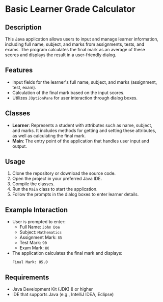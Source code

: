 # Basic Learner Grade Calculator

## Description
This Java application allows users to input and manage learner information, including full name, subject, and marks from assignments, tests, and exams. The program calculates the final mark as an average of these scores and displays the result in a user-friendly dialog.

## Features
- Input fields for the learner's full name, subject, and marks (assignment, test, exam).
- Calculation of the final mark based on the input scores.
- Utilizes `JOptionPane` for user interaction through dialog boxes.

## Classes
- **Learner**: Represents a student with attributes such as name, subject, and marks. It includes methods for getting and setting these attributes, as well as calculating the final mark.
- **Main**: The entry point of the application that handles user input and output.

## Usage
1. Clone the repository or download the source code.
2. Open the project in your preferred Java IDE.
3. Compile the classes.
4. Run the `Main` class to start the application.
5. Follow the prompts in the dialog boxes to enter learner details.

## Example Interaction
- User is prompted to enter:
  - Full Name: `John Doe`
  - Subject: `Mathematics`
  - Assignment Mark: `85`
  - Test Mark: `90`
  - Exam Mark: `80`
- The application calculates the final mark and displays:
  ```
  Final Mark: 85.0
  ```

## Requirements
- Java Development Kit (JDK) 8 or higher
- IDE that supports Java (e.g., IntelliJ IDEA, Eclipse)
